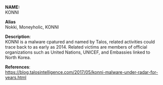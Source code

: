 **NAME:**  
KONNI  
  
**Alias**  
Nokki, Moneyholic, KONNI  
  
**Description**:   
KONNI is a malware cpatured and named by Talos, related activities could trace back to as early as 2014. Related victims are members of official organizations such as United Nations, UNICEF, and Embassies linked to North Korea.  
  
**References**:  
https://blog.talosintelligence.com/2017/05/konni-malware-under-radar-for-years.html
